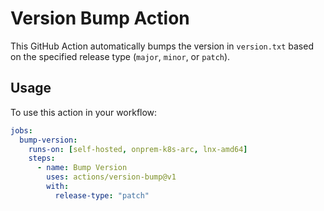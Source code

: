 # Version Bump Action

This GitHub Action automatically bumps the version in `version.txt` based on the specified release type (`major`, `minor`, or `patch`).

## Usage

To use this action in your workflow:

```yaml
jobs:
  bump-version:
    runs-on: [self-hosted, onprem-k8s-arc, lnx-amd64]
    steps:
      - name: Bump Version
        uses: actions/version-bump@v1
        with:
          release-type: "patch"
